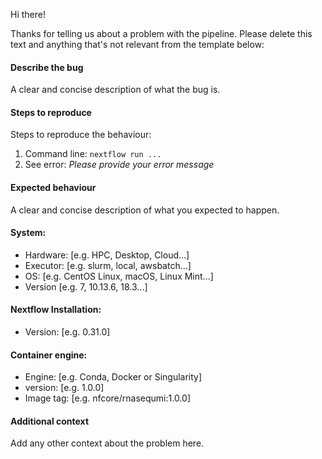 Hi there!

Thanks for telling us about a problem with the pipeline. Please delete this text and anything that's not relevant from the template below:

#### Describe the bug
A clear and concise description of what the bug is.

#### Steps to reproduce
Steps to reproduce the behaviour:
1. Command line: `nextflow run ...`
2. See error: _Please provide your error message_

#### Expected behaviour
A clear and concise description of what you expected to happen.

#### System:
 - Hardware: [e.g. HPC, Desktop, Cloud...]
 - Executor: [e.g. slurm, local, awsbatch...]
 - OS: [e.g. CentOS Linux, macOS, Linux Mint...]
 - Version [e.g. 7, 10.13.6, 18.3...]

#### Nextflow Installation:
 - Version: [e.g. 0.31.0]

#### Container engine:
 - Engine: [e.g. Conda, Docker or Singularity]
 - version: [e.g. 1.0.0]
 - Image tag: [e.g. nfcore/rnasequmi:1.0.0]

#### Additional context
Add any other context about the problem here.
